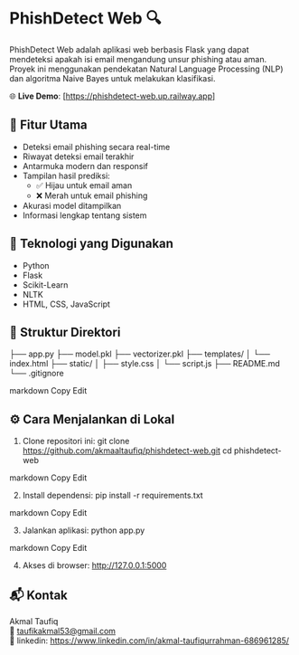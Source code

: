# PhishDetect Web 🔍

PhishDetect Web adalah aplikasi web berbasis Flask yang dapat mendeteksi apakah isi email mengandung unsur phishing atau aman. Proyek ini menggunakan pendekatan Natural Language Processing (NLP) dan algoritma Naive Bayes untuk melakukan klasifikasi.

🌐 **Live Demo**: [https://phishdetect-web.up.railway.app]

## 🚀 Fitur Utama

- Deteksi email phishing secara real-time
- Riwayat deteksi email terakhir
- Antarmuka modern dan responsif
- Tampilan hasil prediksi:
  - ✅ Hijau untuk email aman
  - ❌ Merah untuk email phishing
- Akurasi model ditampilkan
- Informasi lengkap tentang sistem

## 🧠 Teknologi yang Digunakan

- Python
- Flask
- Scikit-Learn
- NLTK
- HTML, CSS, JavaScript

## 📁 Struktur Direktori

├── app.py
├── model.pkl
├── vectorizer.pkl
├── templates/
│ └── index.html
├── static/
│ ├── style.css
│ └── script.js
├── README.md
└── .gitignore

markdown
Copy
Edit

## ⚙️ Cara Menjalankan di Lokal

1. Clone repositori ini:
   git clone https://github.com/akmaaltaufiq/phishdetect-web.git
   cd phishdetect-web

markdown
Copy
Edit

2. Install dependensi:
   pip install -r requirements.txt

markdown
Copy
Edit

3. Jalankan aplikasi:
   python app.py

markdown
Copy
Edit

4. Akses di browser:
   http://127.0.0.1:5000

## 📬 Kontak

Akmal Taufiq  
📧 taufikakmal53@gmail.com  
📱 linkedin: https://www.linkedin.com/in/akmal-taufiqurrahman-686961285/
